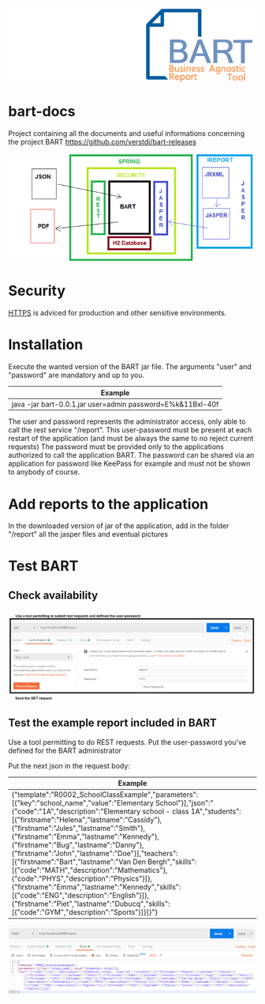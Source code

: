![Embedded logo](/pics/logo.png)

# bart-docs
Project containing all the documents and useful informations concerning the project BART https://github.com/verstdi/bart-releases

![Embedded Image of architecture](/pics/im00002_architecture.png)

# Security
[HTTPS](https://github.com/verstdi/bart-docs/blob/master/https.md) is adviced for production and other sensitive environments.

# Installation
Execute the wanted version of the BART jar file. The arguments "user" and "password" are mandatory and up to you.

Example |
------------ | 
java -jar bart-0.0.1.jar user=admin password=E%k&11Bxl-40f|

The user and password represents the administrator access, only able to call the rest service "/report".
This user-password must be present at each restart of the application (and must be always the same to no reject current requests)
The password must be provided only to the applications authorized to call the application BART.
The password can be shared via an application for password like KeePass for example and must not be shown to anybody of course.

# Add reports to the application
In the downloaded version of jar of the application, add in the folder "/report" all the jasper files and eventual pictures

# Test BART
## Check availability
![Image of check availability](/pics/im00003_check.png)
## Test the example report included in BART
Use a tool permitting to do REST requests.
Put the user-password you've defined for the BART administrator

Put the next json in the request body:

Example |
------------ | 
{"template":"R0002_SchoolClassExample","parameters":[{"key":"school_name","value":"Elementary School"}],"json":"{\"code\":\"1A\",\"description\":\"Elementary school - class 1A\",\"students\":[{\"firstname\":\"Helena\",\"lastname\":\"Cassidy\"},{\"firstname\":\"Jules\",\"lastname\":\"Smith\"},{\"firstname\":\"Emma\",\"lastname\":\"Kennedy\"},{\"firstname\":\"Bug\",\"lastname\":\"Danny\"},{\"firstname\":\"John\",\"lastname\":\"Doe\"}],\"teachers\":[{\"firstname\":\"Bart\",\"lastname\":\"Van Den Bergh\",\"skills\":[{\"code\":\"MATH\",\"description\":\"Mathematics\"},{\"code\":\"PHYS\",\"description\":\"Physics\"}]},{\"firstname\":\"Emma\",\"lastname\":\"Kennedy\",\"skills\":[{\"code\":\"ENG\",\"description\":\"English\"}]},{\"firstname\":\"Piet\",\"lastname\":\"Dubucq\",\"skills\":[{\"code\":\"GYM\",\"description\":\"Sports\"}]}]}"}|

![Image of test report](/pics/im00004_test.png)
